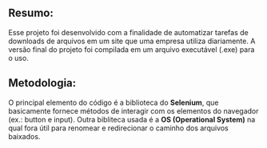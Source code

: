 ## Resumo: 
Esse projeto foi desenvolvido com a finalidade de automatizar tarefas de downloads de arquivos em um site que uma empresa utiliza diariamente. A versão final do projeto foi compilada em um arquivo executável (.exe) para o uso.

## Metodologia:
O principal elemento do código é a biblioteca do **Selenium**, que basicamente fornece métodos de interagir com os elementos do navegador (ex.: button e input).
Outra bibliteca usada é a **OS (Operational System)** na qual fora útil para renomear e redirecionar o caminho dos arquivos baixados.
